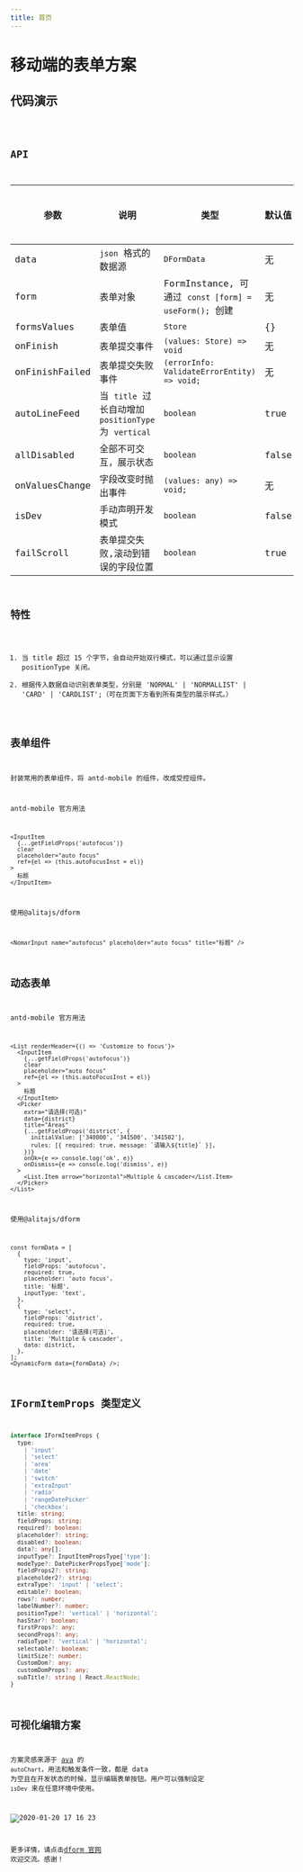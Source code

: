 ```yaml
---
title: 首页
---
```


# 移动端的表单方案

## 代码演示

<code src="./demo/index.tsx" />

## API

| 参数           | 说明                                                 | 类型                                                  | 默认值 | 是否必填 |
| -------------- | ---------------------------------------------------- | ----------------------------------------------------- | ------ | -------- |
| data           | `json` 格式的数据源                                  | `DFormData`                                           | 无     | 是       |
| form           | 表单对象                                             | FormInstance, 可通过 `const [form] = useForm();` 创建 | 无     | 是       |
| formsValues    | 表单值                                               | `Store`                                               | {}     | 否       |
| onFinish       | 表单提交事件                                         | `(values: Store) => void`                             | 无     | 否       |
| onFinishFailed | 表单提交失败事件                                     | `(errorInfo: ValidateErrorEntity) => void;`           | 无     | 否       |
| autoLineFeed   | 当 `title` 过长自动增加 `positionType` 为 `vertical` | `boolean`                                             | true   | 否       |
| allDisabled    | 全部不可交互，展示状态                               | `boolean`                                             | false  | 否       |
| onValuesChange | 字段改变时抛出事件                                   | `(values: any) => void;`                              | 无     | 否       |
| isDev          | 手动声明开发模式                                     | `boolean`                                             | false  | 否       |
| failScroll     | 表单提交失败,滚动到错误的字段位置                    | `boolean`                                             | true   | 否       |

## 特性

1. 当 title 超过 15 个字节，会自动开始双行模式，可以通过显示设置 positionType 关闭。
2. 根据传入数据自动识别表单类型，分别是 'NORMAL' | 'NORMALLIST' | 'CARD' | 'CARDLIST';（可在页面下方看到所有类型的展示样式。）

## 表单组件

封装常用的表单组件，将 antd-mobile 的组件，改成受控组件。

antd-mobile 官方用法

```tsx | pure
<InputItem
  {...getFieldProps('autofocus')}
  clear
  placeholder="auto focus"
  ref={el => (this.autoFocusInst = el)}
>
  标题
</InputItem>
```

使用@alitajs/dform

```tsx | pure
<NomarInput name="autofocus" placeholder="auto focus" title="标题" />
```

## 动态表单

antd-mobile 官方用法

```tsx | pure
<List renderHeader={() => 'Customize to focus'}>
  <InputItem
    {...getFieldProps('autofocus')}
    clear
    placeholder="auto focus"
    ref={el => (this.autoFocusInst = el)}
  >
    标题
  </InputItem>
  <Picker
    extra="请选择(可选)"
    data={district}
    title="Areas"
    {...getFieldProps('district', {
      initialValue: ['340000', '341500', '341502'],
      rules: [{ required: true, message: `请输入${title}` }],
    })}
    onOk={e => console.log('ok', e)}
    onDismiss={e => console.log('dismiss', e)}
  >
    <List.Item arrow="horizontal">Multiple & cascader</List.Item>
  </Picker>
</List>
```

使用@alitajs/dform

```tsx | pure
const formData = [
  {
    type: 'input',
    fieldProps: 'autofocus',
    required: true,
    placeholder: 'auto focus',
    title: '标题',
    inputType: 'text',
  },
  {
    type: 'select',
    fieldProps: 'district',
    required: true,
    placeholder: '请选择(可选)',
    title: 'Multiple & cascader',
    data: district,
  },
];
<DynamicForm data={formData} />;
```

## IFormItemProps 类型定义

```ts | pure
interface IFormItemProps {
  type:
    | 'input'
    | 'select'
    | 'area'
    | 'date'
    | 'switch'
    | 'extraInput'
    | 'radio'
    | 'rangeDatePicker'
    | 'checkbox';
  title: string;
  fieldProps: string;
  required?: boolean;
  placeholder?: string;
  disabled?: boolean;
  data?: any[];
  inputType?: InputItemPropsType['type'];
  modeType?: DatePickerPropsType['mode'];
  fieldProps2?: string;
  placeholder2?: string;
  extraType?: 'input' | 'select';
  editable?: boolean;
  rows?: number;
  labelNumber?: number;
  positionType?: 'vertical' | 'horizontal';
  hasStar?: boolean;
  firstProps?: any;
  secondProps?: any;
  radioType?: 'vertical' | 'horizontal';
  selectable?: boolean;
  limitSize?: number;
  CustomDom?: any;
  customDomProps?: any;
  subTitle?: string | React.ReactNode;
}
```

## 可视化编辑方案

方案灵感来源于 [ava](https://github.com/antvis/ava) 的 `autoChart`，用法和触发条件一致，都是 data 为空且在开发状态的时候，显示编辑表单按钮。用户可以强制设定 `isDev` 来在任意环境中使用。

![2020-01-20 17 16 23](https://user-images.githubusercontent.com/11746742/72713840-b37bc900-3ba8-11ea-8a94-d19cdd39be53.gif)

更多详情，请点击[dform 官网](https://dform.alitajs.com/) 欢迎交流。感谢！
